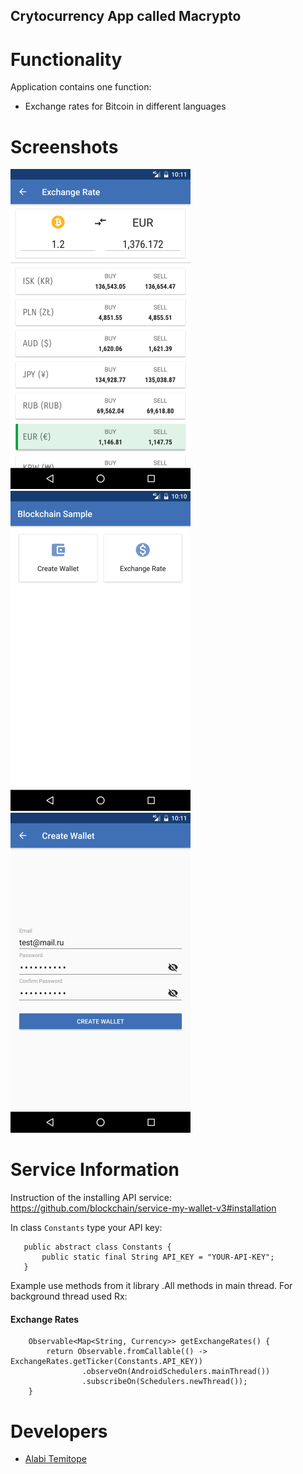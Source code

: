 ## Crytocurrency App called Macrypto


# Functionality

Application contains one function: 
* Exchange rates for Bitcoin in different languages

# Screenshots
<img src="scrs/1.png" alt="Menu" width="288" height="512">&nbsp;
<img src="scrs/2.png" alt="Exchange Rate" width="288" height="512">&nbsp;
<img src="scrs/3.png" alt="Exchange Rate" width="288" height="512">

# Service Information
Instruction of the installing API service: https://github.com/blockchain/service-my-wallet-v3#installation

In class `Constants` type your API key:
``` */
   public abstract class Constants {
       public static final String API_KEY = "YOUR-API-KEY";
   }
```



Example use methods from it library .All methods in main thread. For background thread used Rx:


#### Exchange Rates
```
    Observable<Map<String, Currency>> getExchangeRates() {
        return Observable.fromCallable(() -> ExchangeRates.getTicker(Constants.API_KEY))
                .observeOn(AndroidSchedulers.mainThread())
                .subscribeOn(Schedulers.newThread());
    }
```


# Developers

* [Alabi Temitope](https://github.com/tbanj)
